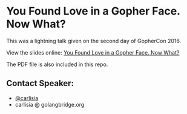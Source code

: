 # You Found Love in a Gopher Face. Now What?

This was a lightning talk given on the second day of GopherCon 2016.

View the slides online: [You Found Love in a Gopher Face. Now What?](https://speakerdeck.com/carlisia/you-found-love-in-a-gopher-face-now-what)

The PDF file is also included in this repo.

## Contact Speaker:

* [@carlisia](https://twitter.com/carlisia)
* carlisia @ golangbridge.org
